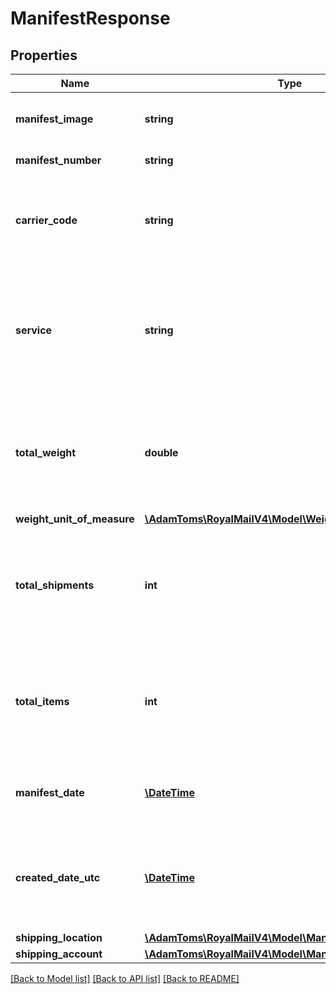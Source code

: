 # ManifestResponse

## Properties
Name | Type | Description | Notes
------------ | ------------- | ------------- | -------------
**manifest_image** | **string** | Manifest - Base 64 encoded PDF | 
**manifest_number** | **string** | Manifest Number | 
**carrier_code** | **string** | Carrier Code &lt;br /&gt;The carrier that this manifest is for. | 
**service** | **string** | Service &lt;br /&gt;The service included in this Manifest. If more than one, Mixed will be returned. | 
**total_weight** | **double** | Total Weight &lt;br /&gt;Sum of the weight of all shipments included on the Manifest. | 
**weight_unit_of_measure** | [**\AdamToms\RoyalMailV4\Model\WeightUnitOfMeasure**](WeightUnitOfMeasure.md) |  | 
**total_shipments** | **int** | Total Shipments &lt;br /&gt;The total number of shipments included on this Manifest. | 
**total_items** | **int** | Total Items &lt;br /&gt;The total number of items (packages) included on this Manifest. | 
**manifest_date** | [**\DateTime**](\DateTime.md) | Manifest Date &lt;br /&gt;The date on the manifest. | 
**created_date_utc** | [**\DateTime**](\DateTime.md) | Created Date UTC &lt;br /&gt;The date the manifest was originally created. | 
**shipping_location** | [**\AdamToms\RoyalMailV4\Model\ManifestShippingLocation**](ManifestShippingLocation.md) |  | 
**shipping_account** | [**\AdamToms\RoyalMailV4\Model\ManifestShippingAccount**](ManifestShippingAccount.md) |  | 

[[Back to Model list]](../../README.md#documentation-for-models) [[Back to API list]](../../README.md#documentation-for-api-endpoints) [[Back to README]](../../README.md)


